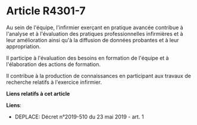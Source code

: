 # Article R4301-7

Au sein de l'équipe, l'infirmier exerçant en pratique avancée contribue à l'analyse et à l'évaluation des pratiques
professionnelles infirmières et à leur amélioration ainsi qu'à la diffusion de données probantes et à leur appropriation.

Il participe à l'évaluation des besoins en formation de l'équipe et à l'élaboration des actions de formation.

Il contribue à la production de connaissances en participant aux travaux de recherche relatifs à l'exercice infirmier.

**Liens relatifs à cet article**

**Liens**:

  - DEPLACE: Décret n°2019-510 du 23 mai 2019 - art. 1
